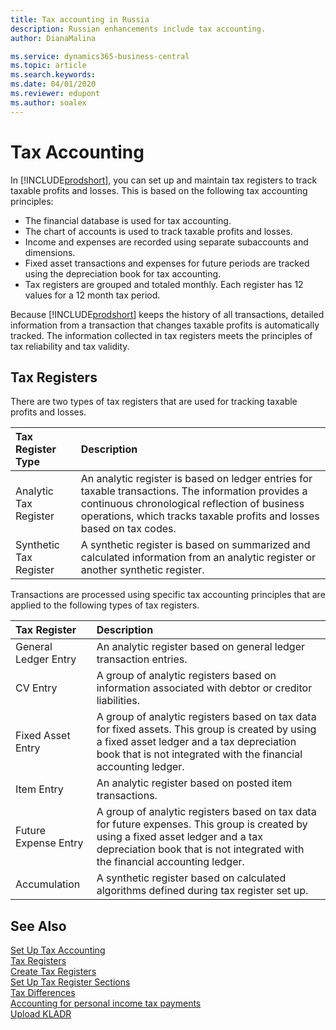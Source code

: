 ```yaml
---
title: Tax accounting in Russia
description: Russian enhancements include tax accounting.
author: DianaMalina

ms.service: dynamics365-business-central
ms.topic: article
ms.search.keywords:
ms.date: 04/01/2020
ms.reviewer: edupont
ms.author: soalex
---
```


# Tax Accounting

In [!INCLUDE[prodshort](../../includes/prodshort.md)], you can set up and maintain tax registers to track taxable profits and losses. This is based on the following tax accounting principles:

- The financial database is used for tax accounting.
- The chart of accounts is used to track taxable profits and losses.
- Income and expenses are recorded using separate subaccounts and dimensions.
- Fixed asset transactions and expenses for future periods are tracked using the depreciation book for tax accounting.
- Tax registers are grouped and totaled monthly. Each register has 12 values for a 12 month tax period. 

Because [!INCLUDE[prodshort](../../includes/prodshort.md)] keeps the history of all transactions, detailed information from a transaction that changes taxable profits is automatically tracked. The information collected in tax registers meets the principles of tax reliability and tax validity.

## Tax Registers

There are two types of tax registers that are used for tracking taxable profits and losses. 

| Tax Register Type      | Description                                                  |
| :--------------------- | :----------------------------------------------------------- |
| Analytic Tax Register  | An analytic register is based on ledger entries for taxable transactions. The information provides a continuous chronological reflection of business operations, which tracks taxable profits and losses based on tax codes. |
| Synthetic Tax Register | A synthetic register is based on summarized and calculated information from an analytic register or another synthetic register. |

Transactions are processed using specific tax accounting principles that are applied to the following types of tax registers. 

| Tax Register         | Description                                                  |
| :------------------- | :----------------------------------------------------------- |
| General Ledger Entry | An analytic register based on general ledger transaction entries. |
| CV Entry             | A group of analytic registers based on information associated with debtor or creditor liabilities. |
| Fixed Asset Entry    | A group of analytic registers based on tax data for fixed assets. This group is created by using a fixed asset ledger and a tax depreciation book that is not integrated with the financial accounting ledger. |
| Item Entry           | An analytic register based on posted item transactions.      |
| Future Expense Entry | A group of analytic registers based on tax data for future expenses. This group is created by using a fixed asset ledger and a tax depreciation book that is not integrated with the financial accounting ledger. |
| Accumulation         | A synthetic register based on calculated algorithms defined during tax register set up. |


## See Also

[Set Up Tax Accounting](How-to-Set-Up-Tax-Accounting.md)  
[Tax Registers](Tax-Registers.md)  
[Create Tax Registers](How-to-Create-Tax-Registers.md)  
[Set Up Tax Register Sections](How-to-Set-Up-Tax-Register-Sections.md)  
[Tax Differences](Tax-Differences.md)  
[Accounting for personal income tax payments](Accounting-for-personal-income-tax-payments.md)  
[Upload KLADR](Upload-KLADR.md)  
